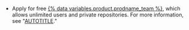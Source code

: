 - Apply for free [{% data variables.product.prodname_team %}](/get-started/learning-about-github/githubs-plans), which allows unlimited users and private repositories. For more information, see "[AUTOTITLE](/education/explore-the-benefits-of-teaching-and-learning-with-github-education/github-education-for-teachers/apply-to-github-education-as-a-teacher)."
